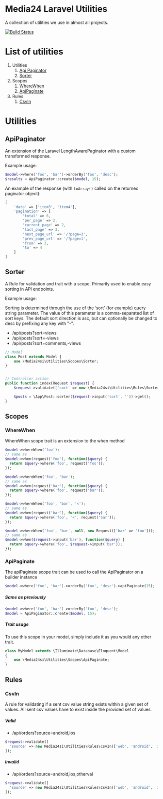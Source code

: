 # Media24 Laravel Utilities

A collection of utilities we use in almost all projects.

[![Build Status](https://travis-ci.org/Media24si/Utilities.svg?branch=master)](https://travis-ci.org/Media24si/Utilities)

# List of utilities

1. Utilities
    1. [Api Paginator](#apipaginator)
    2. [Sorter](#sorter)
2. Scopes
    1. [WhereWhen](#wherewhen)
    1. [ApiPaginate](#apipaginate)
3. Rules
    1. [CsvIn](#csvin)

# Utilities

## ApiPaginator
An extension of the Laravel LengthAwarePaginator with a custom transformed response.

Example usage:
```php
$model->where('foo', 'bar')->orderBy('foo', 'desc');
$results = ApiPaginator::create($model, 15);
```

An example of the response (with `toArray()` called on the returned paginator object):
```php
[
    'data' => ['item3', 'item4'],
    'pagination' => [
        'total' => 6,
        'per_page' => 2,
        'current_page' => 2,
        'last_page' => 3,
        'next_page_url' => '/?page=3',
        'prev_page_url' => '/?page=1',
        'from' => 3,
        'to' => 4
    ]
]
```

## Sorter
A Rule for validation and trait with a scope. Primarily used to enable easy sorting in API endpoints.

Example usage:

Sorting is determined through the use of the ‘sort’ (for example) query string parameter.
The value of this parameter is a comma-separated list of sort keys. The default sort direction is asc, but can optionally be changed to desc by prefixing any key with "-".

* /api/posts?sort=views
* /api/posts?sort=-views
* /api/posts?sort=comments,-views

```php
// Model
class Post extends Model {
    use \Media24si\Utilities\Scopes\Sorter;
}


// Controller action
public function index(Request $request) {
    $request->validate(['sort' => new \Media24si\Utilities\Rules\Sorter(['views', 'comments'])]);

    $posts = \App\Post::sorter($request->input('sort', ''))->get();
}
```

## Scopes
### WhereWhen
WhereWhen scope trait is an extension to the when method

```php
$model->whereWhen('foo');
// same as
$model->when(request('foo'), function($query) {
  return $query->where('foo', request('foo'));
});

$model->whereWhen('foo', 'bar');
// same as
$model->when(request('bar'), function($query) {
  return $query->where('foo', request('bar'));
});

$model->whereWhen('foo', 'bar', '<');
// same as
$model->when(request('bar'), function($query) {
  return $query->where('foo', '<', request('bar'));
});

$model->whereWhen('foo', 'bar', null, new Request(['bar' => 'foo']));
// same as
$model->when($request->input('bar'), function($query) {
  return $query->where('foo', $request->input('bar'));
});
```

### ApiPaginate
The apiPaginate scope trait can be used to call the ApiPaginator on a builder instance

```php
$model->where('foo', 'bar')->orderBy('foo', 'desc')->apiPaginate(15);
```

##### Same as previously

```php
$model->where('foo', 'bar')->orderBy('foo', 'desc');
$model = ApiPaginator::create($model, 15);
```

##### Trait usage
To use this scope in your model, simply include it as you would any other trait.
```php
class MyModel extends \Illuminate\Database\Eloquent\Model
{
    use \Media24si\Utilities\Scopes\ApiPaginate;
}
```

## Rules
### CsvIn
A rule for validating if a sent csv value string exists within a given set of values.
All sent csv values have to exist inside the provided set of values.

##### Valid

* /api/orders?source=android,ios

```php
$request->validate([
  'source' => new Media24si\Utilities\Rules\CsvIn(['web', 'android', 'ios', 'winphone'])
]);
```

##### Invalid

* /api/orders?source=android,ios,otherval

```php
$request->validate([
  'source' => new Media24si\Utilities\Rules\CsvIn(['web', 'android', 'ios', 'winphone'])
]);
```
